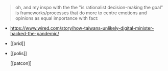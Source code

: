 > oh, and my inspo with the the "is rationalist decision-making the goal" is frameworks/processes that do more to centre emotions and opinions as equal importance with fact:

- https://www.wired.com/story/how-taiwans-unlikely-digital-minister-hacked-the-pandemic/
- [[orid]]
- [[polis]]
  
  [[patcon]]